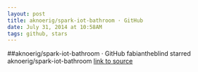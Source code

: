 ```yaml
---
layout: post
title: aknoerig/spark-iot-bathroom · GitHub
date: July 31, 2014 at 10:58AM
tags: github, stars
---
```

##aknoerig/spark-iot-bathroom · GitHub
fabiantheblind starred aknoerig/spark-iot-bathroom
[link to source](http://ift.tt/1ABTwcW) 
